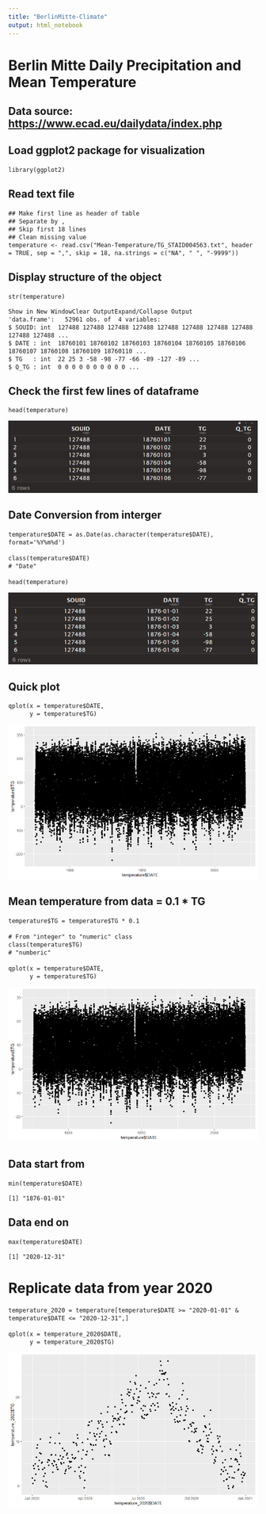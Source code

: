 ```yaml
---
title: "BerlinMitte-Climate"
output: html_notebook
---
```


# Berlin Mitte Daily Precipitation and Mean Temperature
## Data source: <https://www.ecad.eu/dailydata/index.php>

## Load ggplot2 package for visualization
```{r}
library(ggplot2)
```

## Read text file
```{r}
## Make first line as header of table
## Separate by ,
## Skip first 18 lines
## Clean missing value
temperature <- read.csv("Mean-Temperature/TG_STAID004563.txt", header = TRUE, sep = ",", skip = 18, na.strings = c("NA", " ", "-9999"))
```

## Display structure of the object
```{r}
str(temperature)
```
    Show in New WindowClear OutputExpand/Collapse Output
    'data.frame':	52961 obs. of  4 variables:
    $ SOUID: int  127488 127488 127488 127488 127488 127488 127488 127488     127488 127488 ...
    $ DATE : int  18760101 18760102 18760103 18760104 18760105 18760106      18760107 18760108 18760109 18760110 ...
    $ TG   : int  22 25 3 -58 -98 -77 -66 -89 -127 -89 ...
    $ Q_TG : int  0 0 0 0 0 0 0 0 0 0 ...

## Check the first few lines of dataframe
```{r}
head(temperature)
```
![](Head_First.PNG)<!-- -->

    

## Date Conversion from interger
```{r}
temperature$DATE = as.Date(as.character(temperature$DATE), format='%Y%m%d')

class(temperature$DATE)
# "Date"

head(temperature)
```
![](Head_Second.PNG)<!-- -->


## Quick plot
```{r}
qplot(x = temperature$DATE,
      y = temperature$TG)
```
![](quick_plot_temperature.png)<!-- -->


## Mean temperature from data = 0.1 * TG
```{r}
temperature$TG = temperature$TG * 0.1

# From "integer" to "numeric" class
class(temperature$TG)
# "numberic"

qplot(x = temperature$DATE,
      y = temperature$TG)

```
![](qucikplot_converted_temp.png)<!-- -->


## Data start from
```{r}
min(temperature$DATE)
```
    [1] "1876-01-01"

## Data end on
```{r}
max(temperature$DATE)
```
    [1] "2020-12-31"


# Replicate data from year 2020
```{r}
temperature_2020 = temperature[temperature$DATE >= "2020-01-01" & temperature$DATE <= "2020-12-31",]

qplot(x = temperature_2020$DATE,
      y = temperature_2020$TG)

```
![](Quickplot_Temp2020.png)<!-- -->





